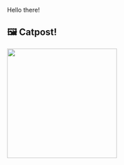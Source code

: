 Hello there!



## 🖼️ Catpost!

<sub>
    <img src="https://cdn2.thecatapi.com/images/p2RGvYDQl.jpg" height="256">
</sub>

